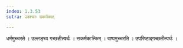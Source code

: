 ```yaml
---
index: 1.3.53
sutra: उदश्चरः सकर्मकात्

---
```

 धर्ममुच्चरते । उल्लङ्घ्य गच्छतीत्यर्थः । सकर्मकात्किम् । बाष्पमुच्चरति । उपरिष्टाद्गच्छतीत्यर्थः ।